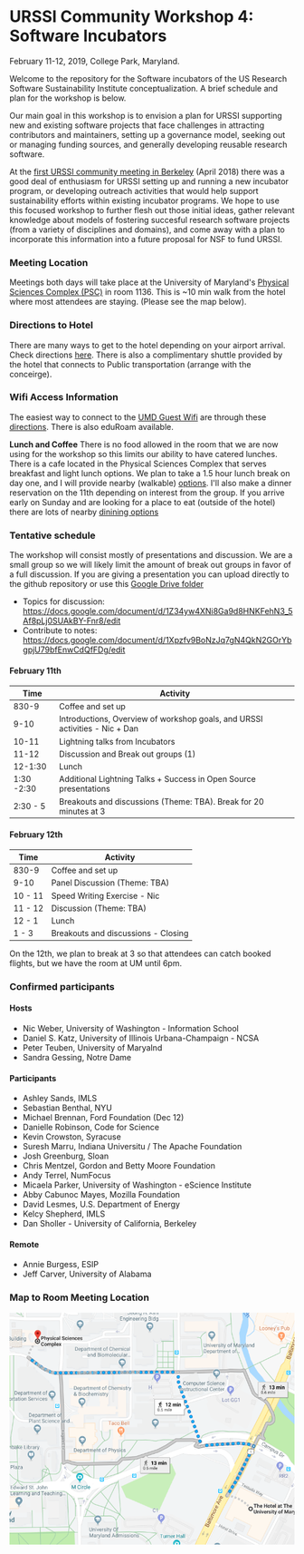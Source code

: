 # URSSI Community Workshop 4: Software Incubators

February 11-12, 2019, College Park, Maryland. 

Welcome to the repository for the Software incubators of the US Research Software Sustainability Institute conceptualization. A brief schedule and plan for the workshop is below. 

Our main goal in this workshop is to envision a plan for URSSI supporting new and existing software projects that face challenges in attracting contributors and maintainers, setting up a governance model, seeking out or managing funding sources, and generally developing reusable research software. 

At the [first URSSI community meeting in Berkeley](http://urssi.us/blog/2018/08/23/report-from-the-first-urssi-workshop/) (April 2018) there was a good deal of enthusiasm for URSSI setting up and running a new incubator program, or developing outreach activities that would help support sustainability efforts within existing incubator programs. We hope to use this focused workshop to further flesh out those initial ideas, gather relevant knowledge about models of fostering succesful research software projects (from a variety of disciplines and domains), and come away with a plan to incorporate this information into a future proposal for NSF to fund URSSI. 

### Meeting Location
Meetings both days will take place at the University of Maryland's [Physical Sciences Complex (PSC)](https://cmns.umd.edu/psc) in room 1136. This is ~10 min walk from the hotel where most attendees are staying. (Please see the map below). 

### Directions to Hotel
There are many ways to get to the hotel depending on your airport arrival. Check directions [here](https://www.thehotelumd.com/parking-transportation/). There is also a complimentary shuttle provided by the hotel that connects to Public transportation (arrange with the conceirge). 

### Wifi Access Information 
The easiest way to connect to the [UMD Guest Wifi](https://umd.service-now.com/itsc?id=kb_article&sys_id=bb47e1c537a33ec0a90963d2b3990ef9) are through these [directions](https://umd.service-now.com/itsc?id=kb_article&sys_id=bb47e1c537a33ec0a90963d2b3990ef9). There is also eduRoam available. 

**Lunch and Coffee** 
There is no food allowed in the room that we are now using for the workshop so this limits our ability to have catered lunches. There is a cafe located in the Physical Sciences Complex that serves breakfast and light lunch options. We plan to take a 1.5 hour lunch break on day one, and I will provide nearby (walkable) [options](http://ling.umd.edu/dining/). I'll also make a dinner reservation on the 11th depending on interest from the group. If you arrive early on Sunday and are looking for a place to eat (outside of the hotel) there are lots of nearby [dinining options](http://ling.umd.edu/dining/)

### Tentative schedule
The workshop will consist mostly of presentations and discussion. We are a small group so we will likely limit the amount of break out groups in favor of a full discussion. If you are giving a presentation you can upload directly to the github repository or use this [Google Drive folder](https://drive.google.com/drive/folders/1wEHToRoj4oW6dHpafjPeB2io4MRV1Top?usp=sharing)

- Topics for discussion: https://docs.google.com/document/d/1Z34yw4XNi8Ga9d8HNKFehN3_5Af8pLj0SUAkBY-Fnr8/edit 
- Contribute to notes: https://docs.google.com/document/d/1Xpzfv9BoNzJq7gN4QkN2GOrYbgpjU79bfEnwCdQfFDg/edit 

#### February 11th

| Time    | Activity                           |
|---------|------------------------------------|
| 830-9   | Coffee and set up                  |
| 9-10    | Introductions, Overview of workshop goals, and URSSI activities - Nic + Dan |
| 10-11   | Lightning talks from Incubators   |
| 11-12   | Discussion and Break out groups (1)|
| 12-1:30 | Lunch                              |
| 1:30 -2:30 | Additional Lightning Talks + Success in Open Source presentations |
| 2:30 - 5  | Breakouts and discussions (Theme: TBA). Break for 20 minutes at 3 |


#### February 12th 
| Time    | Activity                           |
|---------|------------------------------------|
| 830-9   | Coffee and set up                  |
| 9-10    | Panel Discussion (Theme: TBA)      |
| 10 - 11 | Speed Writing Exercise - Nic       |
| 11 - 12 | Discussion (Theme: TBA)            | 
| 12 - 1  | Lunch     |     
| 1 - 3   | Breakouts and discussions - Closing |  

On the 12th, we plan to break at 3 so that attendees can catch booked flights, but we have the room at UM until 6pm. 

### Confirmed participants

#### Hosts 
- Nic Weber, University of Washington - Information School 
- Daniel S. Katz, University of Illinois Urbana-Champaign - NCSA
- Peter Teuben, University of Maryalnd  
- Sandra Gessing, Notre Dame

#### Participants
- Ashley Sands, IMLS 
- Sebastian Benthal, NYU
- Michael Brennan, Ford Foundation (Dec 12)
- Danielle Robinson, Code for Science 
- Kevin Crowston, Syracuse
- Suresh Marru, Indiana Universitu / The Apache Foundation
- Josh Greenburg, Sloan 
- Chris Mentzel, Gordon and Betty Moore Foundation
- Andy Terrel, NumFocus
- Micaela Parker, University of Washington - eScience Institute
- Abby Cabunoc Mayes, Mozilla Foundation 
- David Lesmes, U.S. Department of Energy 
- Kelcy Shepherd, IMLS
- Dan Sholler - University of California, Berkeley

#### Remote 
- Annie Burgess, ESIP 
- Jeff Carver, University of Alabama

### Map to Room Meeting Location
![Route to Meeting Room](https://raw.githubusercontent.com/si2-urssi/software-incubator/master/hotel-meetingroom.png)

